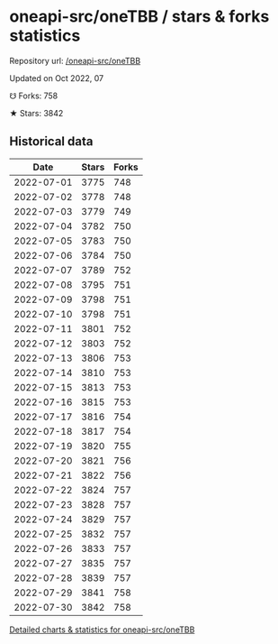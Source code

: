 # oneapi-src/oneTBB / stars & forks statistics

Repository url: [/oneapi-src/oneTBB](https://github.com/oneapi-src/oneTBB)

Updated on Oct 2022, 07

☋ Forks: 758

★ Stars: 3842

## Historical data
| Date | Stars | Forks |
|------|-------|-------|
| 2022-07-01 | 3775 | 748 | 
| 2022-07-02 | 3778 | 748 | 
| 2022-07-03 | 3779 | 749 | 
| 2022-07-04 | 3782 | 750 | 
| 2022-07-05 | 3783 | 750 | 
| 2022-07-06 | 3784 | 750 | 
| 2022-07-07 | 3789 | 752 | 
| 2022-07-08 | 3795 | 751 | 
| 2022-07-09 | 3798 | 751 | 
| 2022-07-10 | 3798 | 751 | 
| 2022-07-11 | 3801 | 752 | 
| 2022-07-12 | 3803 | 752 | 
| 2022-07-13 | 3806 | 753 | 
| 2022-07-14 | 3810 | 753 | 
| 2022-07-15 | 3813 | 753 | 
| 2022-07-16 | 3815 | 753 | 
| 2022-07-17 | 3816 | 754 | 
| 2022-07-18 | 3817 | 754 | 
| 2022-07-19 | 3820 | 755 | 
| 2022-07-20 | 3821 | 756 | 
| 2022-07-21 | 3822 | 756 | 
| 2022-07-22 | 3824 | 757 | 
| 2022-07-23 | 3828 | 757 | 
| 2022-07-24 | 3829 | 757 | 
| 2022-07-25 | 3832 | 757 | 
| 2022-07-26 | 3833 | 757 | 
| 2022-07-27 | 3835 | 757 | 
| 2022-07-28 | 3839 | 757 | 
| 2022-07-29 | 3841 | 758 | 
| 2022-07-30 | 3842 | 758 | 


[Detailed charts & statistics for oneapi-src/oneTBB](https://reviewgithub.com/rep/oneapi-src/oneTBB)
